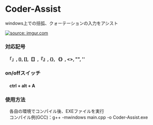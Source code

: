 <h1>Coder-Assist</h1>
<p>windows上での括弧、クォーテーションの入力をアシスト</p>

<a href="http://imgur.com/zzWZfYn"><img src="http://i.imgur.com/zzWZfYn.gif" title="source: imgur.com" /></a>
<h3>対応記号</h3>
<h4>　「」, (),  [],【】,『』, {}, 《》, <>, "", '' </h4>

<h3>on/offスイッチ</h3>
<h4>　ctrl + alt + A </h4>

<h3>使用方法</h3>
<p>　各自の環境でコンパイル後、EXEファイルを実行<br>
　コンパイル例(GCC)：g++ -mwindows main.cpp -o Coder-Assist.exe </p>

